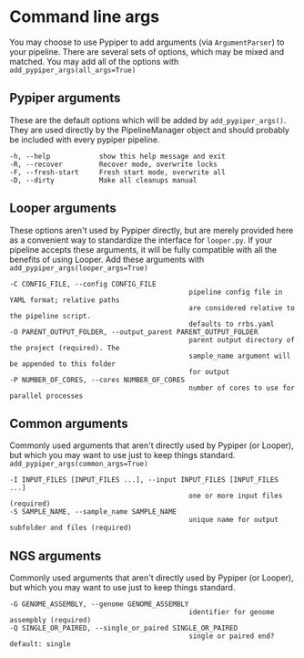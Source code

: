 # Command line args

You may choose to use Pypiper to add arguments (via `ArgumentParser`) to your pipeline. There are several sets of options, which may be mixed and matched. You may add all of the options with `add_pypiper_args(all_args=True)`


## Pypiper arguments
These are the default options which will be added by `add_pypiper_args()`. They are used directly by the PipelineManager object and should probably be included with every pypiper pipeline.

```
-h, --help            show this help message and exit
-R, --recover         Recover mode, overwrite locks
-F, --fresh-start     Fresh start mode, overwrite all
-D, --dirty           Make all cleanups manual
```

## Looper arguments
These options aren't used by Pypiper directly, but are merely provided here as a convenient way to standardize the interface for `looper.py`. If your pipeline accepts these arguments, it will be fully compatible with all the benefits of using Looper. Add these arguments with `add_pypiper_args(looper_args=True)`

```
-C CONFIG_FILE, --config CONFIG_FILE
											pipeline config file in YAML format; relative paths
											are considered relative to the pipeline script.
											defaults to rrbs.yaml
-O PARENT_OUTPUT_FOLDER, --output_parent PARENT_OUTPUT_FOLDER
											parent output directory of the project (required). The
											sample_name argument will be appended to this folder
											for output
-P NUMBER_OF_CORES, --cores NUMBER_OF_CORES
											number of cores to use for parallel processes
```

## Common arguments
Commonly used arguments that aren't directly used by Pypiper (or Looper), but which you may want to use just to keep things standard. `add_pypiper_args(common_args=True)`
```
-I INPUT_FILES [INPUT_FILES ...], --input INPUT_FILES [INPUT_FILES ...]
											one or more input files (required)
-S SAMPLE_NAME, --sample_name SAMPLE_NAME
											unique name for output subfolder and files (required)
```

## NGS arguments
Commonly used arguments that aren't directly used by Pypiper (or Looper), but which you may want to use just to keep things standard.
```
-G GENOME_ASSEMBLY, --genome GENOME_ASSEMBLY
											identifier for genome assempbly (required)
-Q SINGLE_OR_PAIRED, --single_or_paired SINGLE_OR_PAIRED
											single or paired end? default: single
```
